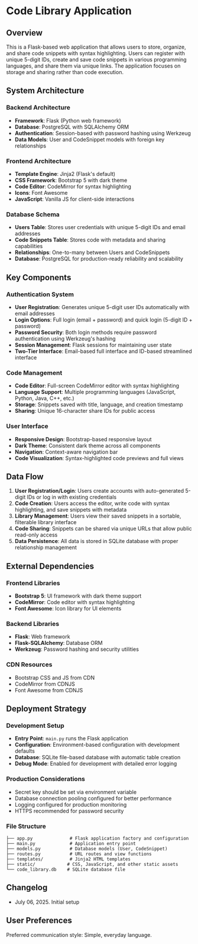 # Code Library Application

## Overview

This is a Flask-based web application that allows users to store, organize, and share code snippets with syntax highlighting. Users can register with unique 5-digit IDs, create and save code snippets in various programming languages, and share them via unique links. The application focuses on storage and sharing rather than code execution.

## System Architecture

### Backend Architecture
- **Framework**: Flask (Python web framework)
- **Database**: PostgreSQL with SQLAlchemy ORM
- **Authentication**: Session-based with password hashing using Werkzeug
- **Data Models**: User and CodeSnippet models with foreign key relationships

### Frontend Architecture
- **Template Engine**: Jinja2 (Flask's default)
- **CSS Framework**: Bootstrap 5 with dark theme
- **Code Editor**: CodeMirror for syntax highlighting
- **Icons**: Font Awesome
- **JavaScript**: Vanilla JS for client-side interactions

### Database Schema
- **Users Table**: Stores user credentials with unique 5-digit IDs and email addresses
- **Code Snippets Table**: Stores code with metadata and sharing capabilities
- **Relationships**: One-to-many between Users and CodeSnippets
- **Database**: PostgreSQL for production-ready reliability and scalability

## Key Components

### Authentication System
- **User Registration**: Generates unique 5-digit user IDs automatically with email addresses
- **Login Options**: Full login (email + password) and quick login (5-digit ID + password)
- **Password Security**: Both login methods require password authentication using Werkzeug's hashing
- **Session Management**: Flask sessions for maintaining user state
- **Two-Tier Interface**: Email-based full interface and ID-based streamlined interface

### Code Management
- **Code Editor**: Full-screen CodeMirror editor with syntax highlighting
- **Language Support**: Multiple programming languages (JavaScript, Python, Java, C++, etc.)
- **Storage**: Snippets saved with title, language, and creation timestamp
- **Sharing**: Unique 16-character share IDs for public access

### User Interface
- **Responsive Design**: Bootstrap-based responsive layout
- **Dark Theme**: Consistent dark theme across all components
- **Navigation**: Context-aware navigation bar
- **Code Visualization**: Syntax-highlighted code previews and full views

## Data Flow

1. **User Registration/Login**: Users create accounts with auto-generated 5-digit IDs or log in with existing credentials
2. **Code Creation**: Users access the editor, write code with syntax highlighting, and save snippets with metadata
3. **Library Management**: Users view their saved snippets in a sortable, filterable library interface
4. **Code Sharing**: Snippets can be shared via unique URLs that allow public read-only access
5. **Data Persistence**: All data is stored in SQLite database with proper relationship management

## External Dependencies

### Frontend Libraries
- **Bootstrap 5**: UI framework with dark theme support
- **CodeMirror**: Code editor with syntax highlighting
- **Font Awesome**: Icon library for UI elements

### Backend Libraries
- **Flask**: Web framework
- **Flask-SQLAlchemy**: Database ORM
- **Werkzeug**: Password hashing and security utilities

### CDN Resources
- Bootstrap CSS and JS from CDN
- CodeMirror from CDNJS
- Font Awesome from CDNJS

## Deployment Strategy

### Development Setup
- **Entry Point**: `main.py` runs the Flask application
- **Configuration**: Environment-based configuration with development defaults
- **Database**: SQLite file-based database with automatic table creation
- **Debug Mode**: Enabled for development with detailed error logging

### Production Considerations
- Secret key should be set via environment variable
- Database connection pooling configured for better performance
- Logging configured for production monitoring
- HTTPS recommended for password security

### File Structure
```
├── app.py              # Flask application factory and configuration
├── main.py             # Application entry point
├── models.py           # Database models (User, CodeSnippet)
├── routes.py           # URL routes and view functions
├── templates/          # Jinja2 HTML templates
├── static/            # CSS, JavaScript, and other static assets
└── code_library.db    # SQLite database file
```

## Changelog
- July 06, 2025. Initial setup

## User Preferences

Preferred communication style: Simple, everyday language.